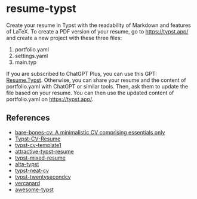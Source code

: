 # resume-typst
Create your resume in Typst with the readability of Markdown and features of LaTeX. To create a PDF version of your resume, go to https://typst.app/ and create a new project with these three files: 

1. portfolio.yaml
2. settings.yaml 
3. main.typ 

If you are subscribed to ChatGPT Plus, you can use this GPT: [Resume.Typst](https://chat.openai.com/g/g-DV5uM4nFv-resume-typst). Otherwise, you can share your resume and the content of portfolio.yaml with ChatGPT or similar tools. Then, ask them to update the file based on your resume. You can then use the updated content of portfolio.yaml on https://typst.app/.

## References

- [bare-bones-cv: A minimalistic CV comprising essentials only](https://github.com/caffeinatedgaze/bare-bones-cv)
- [Typst-CV-Resume](https://github.com/jxpeng98/Typst-CV-Resume)
- [typst-cv-template1](https://github.com/vaibhavjhawar/typst-cv-template1)
- [attractive-typst-resume](https://github.com/Harkunwar/attractive-typst-resume)
- [typst-mixed-resume](https://github.com/titaneric/typst-mixed-resume)
- [alta-typst](https://github.com/GeorgeHoneywood/alta-typst)
- [typst-neat-cv](https://github.com/UntimelyCreation/typst-neat-cv)
- [typst-twentysecondcv](https://github.com/tomowang/typst-twentysecondcv)
- [vercanard](https://github.com/elegaanz/vercanard)
- [awesome-typst](https://github.com/qjcg/awesome-typst)
